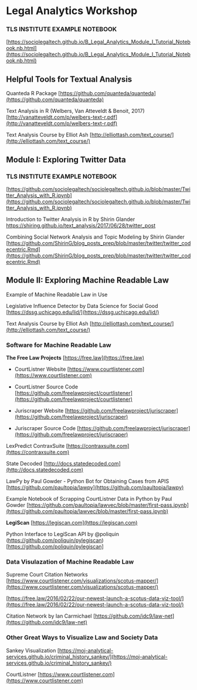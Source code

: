 # Legal Analytics Workshop

### **TLS INSTITUTE EXAMPLE NOTEBOOK**

[https://sociolegaltech.github.io/B_Legal_Analytics_Module_I_Tutorial_Notebook.nb.html](https://sociolegaltech.github.io/B_Legal_Analytics_Module_I_Tutorial_Notebook.nb.html)

## Helpful Tools for Textual Analysis

Quanteda R Package
[https://github.com/quanteda/quanteda](https://github.com/quanteda/quanteda)

Text Analysis in R (Welbers, Van Atteveldt & Benoit, 2017)
[http://vanatteveldt.com/p/welbers-text-r.pdf](http://vanatteveldt.com/p/welbers-text-r.pdf)

Text Analysis Course by Elliot Ash
[http://elliottash.com/text_course/](http://elliottash.com/text_course/)

## Module I: Exploring Twitter Data

### **TLS INSTITUTE EXAMPLE NOTEBOOK**

[https://github.com/sociolegaltech/sociolegaltech.github.io/blob/master/Twitter_Analysis_with_R.ipynb](https://github.com/sociolegaltech/sociolegaltech.github.io/blob/master/Twitter_Analysis_with_R.ipynb)

Introduction to Twitter Analysis in R by Shirin Glander
https://shiring.github.io/text_analysis/2017/06/28/twitter_post

Combining Social Network Analysis and Topic Modeling by Shirin Glander
[https://github.com/ShirinG/blog_posts_prep/blob/master/twitter/twitter_codecentric.Rmd](https://github.com/ShirinG/blog_posts_prep/blob/master/twitter/twitter_codecentric.Rmd)

## Module II: Exploring Machine Readable Law

Example of Machine Readable Law in Use

Legislative Influence Detector by Data Science for Social Good
[https://dssg.uchicago.edu/lid/](https://dssg.uchicago.edu/lid/)

Text Analysis Course by Elliot Ash
[http://elliottash.com/text_course/](http://elliottash.com/text_course/)

### Software for Machine Readable Law

**The Free Law Projects**
[https://free.law](https://free.law)

* CourtListner Website
[https://www.courtlistener.com](https://www.courtlistener.com)

* CourtListner Source Code
[https://github.com/freelawproject/courtlistener](https://github.com/freelawproject/courtlistener)

* Juriscraper Website
[https://github.com/freelawproject/juriscraper](https://github.com/freelawproject/juriscraper)

* Juriscraper Source Code
[https://github.com/freelawproject/juriscraper](https://github.com/freelawproject/juriscraper)

LexPredict ContraxSuite
[https://contraxsuite.com](https://contraxsuite.com)

State Decoded
[http://docs.statedecoded.com](http://docs.statedecoded.com)

LawPy by Paul Gowder - Python Bot for Obtaining Cases from APIS
[https://github.com/paultopia/lawpy](https://github.com/paultopia/lawpy)

Example Notebook of Scrapping CourtListner Data in Python by Paul Gowder
[https://github.com/paultopia/lawvec/blob/master/first-pass.ipynb](https://github.com/paultopia/lawvec/blob/master/first-pass.ipynb)

**LegiScan**
[https://legiscan.com](https://legiscan.com)

Python Interface to LegiScan API by @poliquin
(https://github.com/poliquin/pylegiscan)[https://github.com/poliquin/pylegiscan]

### Data Visulazation of Machine Readable Law

Supreme Court Citation Networks
[https://www.courtlistener.com/visualizations/scotus-mapper/](https://www.courtlistener.com/visualizations/scotus-mapper/)

[https://free.law/2016/02/22/our-newest-launch-a-scotus-data-viz-tool/](https://free.law/2016/02/22/our-newest-launch-a-scotus-data-viz-tool/)

Citation Network by Ian Carmichael
[https://github.com/idc9/law-net](https://github.com/idc9/law-net)

### Other Great Ways to Visualize Law and Society Data

Sankey Visualization
[https://moj-analytical-services.github.io/criminal_history_sankey/](https://moj-analytical-services.github.io/criminal_history_sankey/)

CourtListner
[https://www.courtlistener.com](https://www.courtlistener.com)
